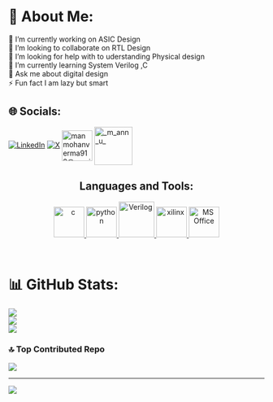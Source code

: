 # 💫 About Me:
🔭 I’m currently working on ASIC Design<br>👯 I’m looking to collaborate on RTL Design<br>🤝 I’m looking for help with to uderstanding Physical design<br>🌱 I’m currently learning System Verilog ,C<br>💬 Ask me about  digital design<br>⚡ Fun fact I am lazy but smart


## 🌐 Socials:
[![LinkedIn](https://img.shields.io/badge/LinkedIn-%230077B5.svg?logo=linkedin&logoColor=white)](https://linkedin.com/in/manmohan-verma-712477222/) [![X](https://img.shields.io/badge/X-black.svg?logo=X&logoColor=white)](https://x.com/@MANMOHA36896780) 
<a href="http://manmohanverma912@gmail.com/" target="blank"><img align="center" src="https://freelogopng.com/images/all_img/1657906383gmail-icon-png.png" alt="manmohanverma912@gmail.com" height="60" width="60" /></a>
<a href="https://instagram.com/_m_ann_u_" target="blank"><img align="center" src="https://camo.githubusercontent.com/9506780a212223d7f1ef3ef1301965f1e3539e231b7a8fc80ded8b29418b35d8/68747470733a2f2f692e696d6775722e636f6d2f424b4d3172316e2e706e67" alt="_m_ann_u_" height="75" width="75" /></a>


<h2 align="center">Languages and Tools:</h2>
<p align="center"> <a href="https://www.cprogramming.com/" target="_blank" rel="noreferrer"> <img src="https://user-images.githubusercontent.com/25181517/192106070-46255bcf-65e6-4c6b-a296-bf8d0d8fb2a7.png" alt="c" width="60" height="60"/> </a> 
<a href="https://www.python.org" target="_blank" rel="noreferrer"> <img src="https://user-images.githubusercontent.com/25181517/183423507-c056a6f9-1ba8-4312-a350-19bcbc5a8697.png" alt="python" width="60" height="60"/> </a> 
<a href="https://www.verilog.com" target="_blank" rel="noreferrer"> <img src="https://pbs.twimg.com/profile_images/1498729805625188352/cyIH6Vb7_400x400.jpg" alt="Verilog" width="70" height="70"/> </a>
<a href="https://www.xilinx.com" target="_blank" rel="noreferrer"> <img src="https://encrypted-tbn0.gstatic.com/images?q=tbn:ANd9GcQ1MueuGCVqqTMVlXMvrxS04cyljzFESLxL33NgKKP50Pyh-OuHtWSvfWKis2BA46VPSqc&usqp=CAU" alt="xilinx" width="60" height="60"/> </a>
<a href="https://www.office.com" target="_blank" rel="noreferrer"> <img src="https://www.google.com/url?sa=i&url=https%3A%2F%2Fpixlok.com%2Fimages%2Fmicrosoft-office-logo-png-image-free-download%2F&psig=AOvVaw2T8JeodybOmra3HyHVfJrs&ust=1698977617787000&source=images&cd=vfe&opi=89978449&ved=0CBIQjRxqFwoTCPiJu_2epIIDFQAAAAAdAAAAABAJ" alt="MS Office" width="60" height="60"/> </a> 
</p>
<br>

# 📊 GitHub Stats:
![](https://github-readme-stats.vercel.app/api?username=manmohanverma1234&theme=highcontrast&hide_border=false&include_all_commits=false&count_private=true)<br/>
![](https://github-readme-streak-stats.herokuapp.com/?user=manmohanverma1234&theme=highcontrast&hide_border=false)<br/>
![](https://github-readme-stats.vercel.app/api/top-langs/?username=manmohanverma1234&theme=highcontrast&hide_border=false&include_all_commits=false&count_private=true&layout=compact)

### 🔝 Top Contributed Repo
![](https://github-contributor-stats.vercel.app/api?username=manmohanverma1234&limit=5&theme=dark&combine_all_yearly_contributions=true)



---
[![](https://visitcount.itsvg.in/api?id=manmohanverma1234&icon=0&color=0)](https://visitcount.itsvg.in)

<!-- Proudly created with GPRM ( https://gprm.itsvg.in ) -->
